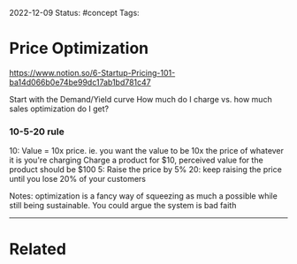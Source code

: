 2022-12-09
Status: #concept
Tags:
# Price Optimization

https://www.notion.so/6-Startup-Pricing-101-ba14d066b0e74be99dc17ab1bd781c47

Start with the Demand/Yield curve
How much do I charge vs. how much sales optimization do I get?

### 10-5-20 rule
10: Value = 10x price.  ie. you want the value to be 10x the price of whatever it is you're charging
Charge a product for $10, perceived value for the product should be $100
5: Raise the price by 5%
20: keep raising the price until you lose 20% of your customers

Notes: optimization is a fancy way of squeezing as much a possible while still being sustainable. You could argue the system is bad faith






---
# Related